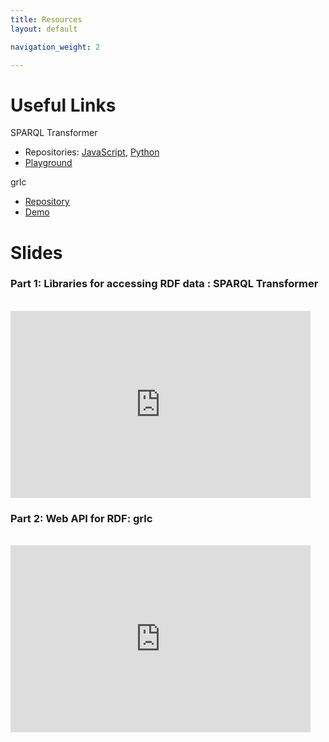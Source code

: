 ```yaml
---
title: Resources
layout: default

navigation_weight: 2

---
```


# Useful Links

<!-- Tutorial videos
- [YouTube](https://www.youtube.com/playlist?list=PLSsFTlM4Tf905v1-mSsm1elWXOjDcANYP) -->

SPARQL Transformer

- Repositories:  [JavaScript](https://github.com/D2KLab/sparql-transformer), [Python](https://github.com/D2KLab/py-sparql-transformer)
- [Playground](https://d2klab.github.io/sparql-transformer/)


grlc

- [Repository](https://github.com/CLARIAH/grlc)
- [Demo](http://grlc.io/)

# Slides

### Part 1: Libraries for accessing RDF data : SPARQL Transformer

<br/>
<iframe src="https://docs.google.com/presentation/d/1ERmyO9NuzahevZT_cbXrxjwyBtcYYCuSY9GHH4A3waw/embed?start=false&loop=false&delayms=60000" frameborder="0" width="480" height="299" allowfullscreen="true" mozallowfullscreen="true" webkitallowfullscreen="true"></iframe>

<!-- [video](https://youtu.be/lafGyk9VBlI) -->
<br/>


### Part 2: Web API for RDF: grlc


<br/>
<iframe src="https://docs.google.com/presentation/d/12JzTCxP4RAhJ6YkEK1us-LWjXj5f0qTjeGNkNL1NYJc/embed?start=false&loop=false&delayms=60000" frameborder="0" width="480" height="299" allowfullscreen="true" mozallowfullscreen="true" webkitallowfullscreen="true"></iframe>
<!-- [video](https://youtu.be/eosJJ7mKZGE)-->
<br/>
